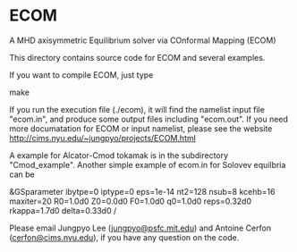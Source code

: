 # ECOM
A MHD axisymmetric Equilibrium solver via COnformal Mapping (ECOM)

This directory contains source code for ECOM and several examples.

If you want to compile ECOM, just type

   make

If you run the execution file (./ecom), it will find the namelist input file "ecom.in",
and produce some output files including "ecom.out".
If you need more documatation for ECOM or input namelist, please see the website
http://cims.nyu.edu/~jungpyo/projects/ECOM.html

A example for Alcator-Cmod tokamak is in the subdirectory "Cmod_example".
Another simple example of ecom.in for Solovev equilbria can be

&GSparameter
ibytpe=0
iptype=0
eps=1e-14
nt2=128
nsub=8
kcehb=16
maxiter=20
R0=1.0d0
Z0=0.0d0
F0=1.0d0
q0=1.0d0
reps=0.32d0
rkappa=1.7d0
delta=0.33d0
/

Please email  Jungpyo Lee (jungpyo@psfc.mit.edu) and Antoine Cerfon (cerfon@cims.nyu.edu), if you have any question on the code.
